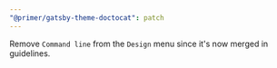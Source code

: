 ```yaml
---
"@primer/gatsby-theme-doctocat": patch
---
```


Remove `Command line` from the `Design` menu since it's now merged in guidelines.
